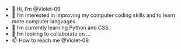- 👋 Hi, I’m @Violet-09
- 👀 I’m interested in improving my computer coding skills and to learn more computer languages.
- 🌱 I’m currently learning Python and CSS.
- 💞️ I’m looking to collaborate on ...
- 📫 How to reach me @Violet-09.

<!---
Violet-09/Violet-09 is a ✨ special ✨ repository because its `README.md` (this file) appears on your GitHub profile.
You can click the Preview link to take a look at your changes.
--->
